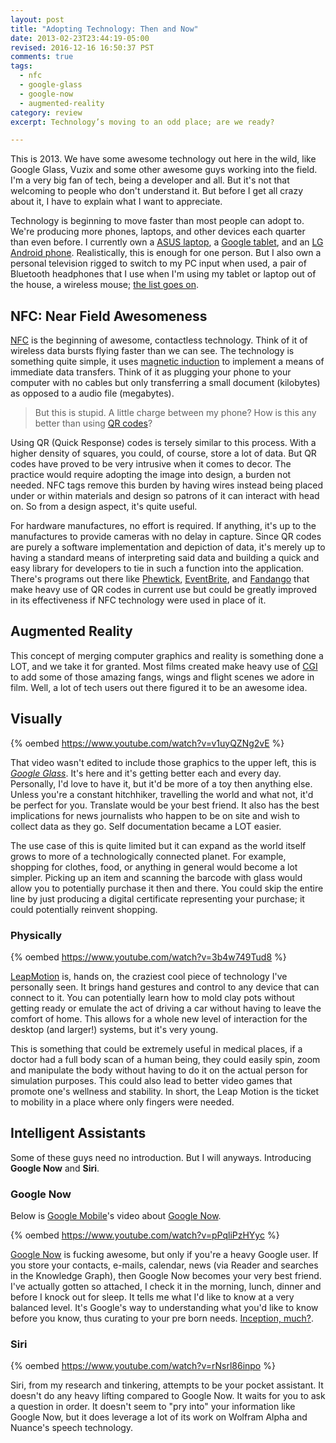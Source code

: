 ```yaml
---
layout: post
title: "Adopting Technology: Then and Now"
date: 2013-02-23T23:44:19-05:00
revised: 2016-12-16 16:50:37 PST
comments: true
tags:
  - nfc
  - google-glass
  - google-now
  - augmented-reality
category: review
excerpt: Technology’s moving to an odd place; are we ready?

---
```


This is 2013. We have some awesome technology out here in the wild, like
Google Glass, Vuzix and some other awesome guys working into the field. I'm
a very big fan of tech, being a developer and all. But it's not that welcoming
to people who don't understand it. But before I get all crazy about it, I have
to explain what I want to appreciate.

Technology is beginning to move faster than most people can adopt to. We're
producing more phones, laptops, and other devices each quarter than even before.
I currently own a [ASUS laptop](http://www.asus.com/Notebooks_Ultrabooks/K53e),
a [Google
tablet](https://play.google.com/store/devices/details?id=nexus_7_16gb), and an
[LG Android
phone](http://www.metropcs.com/metro/detail/LG+Motion%E2%84%A2+4G/LGMS770).
Realistically, this is enough for one person. But I also own a personal
television rigged to switch to my PC input when used, a pair of Bluetooth
headphones that I use when I'm using my tablet or laptop out of the house,
a wireless mouse; [the list goes on](/).

## NFC: Near Field Awesomeness 
[NFC](http://idea.imano.com/2011/05/nfc-for-dummies/) is the beginning of
awesome, contactless technology. Think of it of wireless data bursts flying
faster than we can see. The technology is something quite simple, it uses 
[magnetic induction](http://en.wikipedia.org/wiki/Magnetic_induction) to 
implement a means of immediate data transfers. Think of it as plugging your 
phone to your computer with no cables but only transferring a small document 
(kilobytes) as opposed to a audio file (megabytes).

> But this is stupid. A little charge between my phone? How is this any better 
> than using [QR codes](http://en.wikipedia.org/wiki/QR_codes)?

Using QR (Quick Response) codes is tersely similar to this process. With 
a higher density of squares, you could, of course, store a lot of data. But 
QR codes have proved to be very intrusive when it comes to decor. The 
practice would require adopting the image into design, a burden not needed. 
NFC tags remove this burden by having wires instead being placed under or 
within materials and design so patrons of it can interact with head on. So 
from a design aspect, it's quite useful.

For hardware manufactures, no effort is required. If anything, it's up to the 
manufactures to provide cameras with no delay in capture. Since QR codes are purely 
a software implementation and depiction of data, it's merely up to having 
a standard means of interpreting said data and building a quick and easy 
library for developers to tie in such a function into the application. There's 
programs out there like [Phewtick](https://play.google.com/store/apps/details?id=com.phewtick),
[EventBrite](https://play.google.com/store/apps/details?id=com.eventbrite.attendee),
and [Fandango](https://play.google.com/store/apps/details?id=com.fandango)
that make heavy use of QR codes in current use but could be greatly improved
in its effectiveness if NFC technology were used in place of it.

## Augmented Reality

This concept of merging computer graphics and reality is something done a LOT,
and we take it for granted. Most films created make heavy use of
[CGI](http://en.wikipedia.org/wiki/Computer-generated_imagery) to add some of
those amazing fangs, wings and flight scenes we adore in film. Well, a lot of
tech users out there figured it to be an awesome idea. 

## Visually
{% oembed https://www.youtube.com/watch?v=v1uyQZNg2vE %}

That video wasn't edited to include those graphics to the upper left, this is
[*Google Glass*](http://www.google.com/glass). It's here and it's getting
better each and every day. Personally, I'd love to have it, but it'd be more
of a toy then anything else. Unless you're a constant hitchhiker, travelling
the world and what not, it'd be perfect for you. Translate would be your best
friend. It also has the best implications for news journalists who happen to
be on site and wish to collect data as they go. Self documentation became a
LOT easier.

The use case of this is quite limited but it can expand as the world itself
grows to more of a technologically connected planet. For example, shopping for
clothes, food, or anything in general would become a lot simpler. Picking up
an item and scanning the barcode with glass would allow you to potentially
purchase it then and there. You could skip the entire line by just producing a
digital certificate representing your purchase; it could potentially reinvent
shopping.

### Physically

{% oembed https://www.youtube.com/watch?v=3b4w749Tud8 %}

[LeapMotion](http://leapmotion.com) is, hands on, the craziest cool piece of
technology I've personally seen. It brings hand gestures and control to any
device that can connect to it. You can potentially learn how to mold clay pots
without getting ready or emulate the act of driving a car without having to
leave the comfort of home. This allows for a whole new level of interaction
for the desktop (and larger!) systems, but it's very young.

This is something that could be extremely useful in medical places, if a
doctor had a full body scan of a human being, they could easily spin, zoom and
manipulate the body without having to do it on the actual person for
simulation purposes. This could also lead to better video games that promote
one's wellness and stability. In short, the Leap Motion is the ticket to
mobility in a place where only fingers were needed.

## Intelligent Assistants

Some of these guys need no introduction. But I will anyways. Introducing **Google Now** and **Siri**.

### Google Now
Below is [Google Mobile](http://www.youtube.com/user/GoogleMobile?feature=watch)'s video about [Google Now](http://www.google.com/now).

{% oembed https://www.youtube.com/watch?v=pPqliPzHYyc %}

[Google Now](http://www.google.com/now) is fucking awesome, but only if you're
a heavy Google user. If you store your contacts, e-mails, calendar, news (via
Reader and searches in the Knowledge Graph), then Google Now becomes your very
best friend. I've actually gotten so attached, I check it in the morning, lunch,
dinner and before I knock out for sleep. It tells me what I'd like to know at
a very balanced level. It's Google's way to understanding what you'd like to
know before you know, thus curating to your pre born needs. [Inception,
much?](http://www.youtube.com/watch?v=V3-a58Wt2tk).

### Siri
{% oembed https://www.youtube.com/watch?v=rNsrl86inpo %}

Siri, from my research and tinkering, attempts to be your pocket assistant. It
doesn't do any heavy lifting compared to Google Now. It waits for you to ask a
question in order. It doesn't seem to "pry into" your information like Google
Now, but it does leverage a lot of its work on Wolfram Alpha and Nuance's
speech technology.
